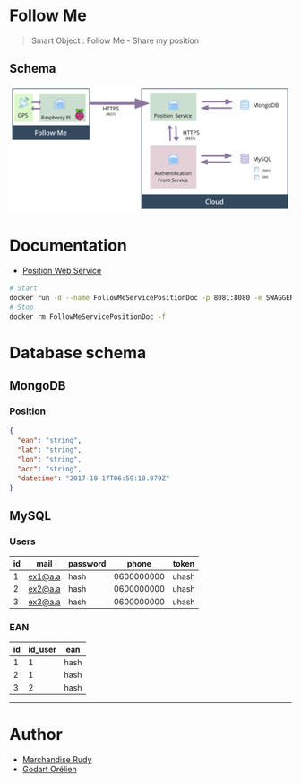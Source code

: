 # Follow Me

> Smart Object : Follow Me - Share my position

## Schema

![Principle](https://raw.githubusercontent.com/Ealenn/Follow-Me-Share-My-Position/master/.pictures/principle.png)

# Documentation

- [Position Web Service](https://github.com/Ealenn/Follow-Me-Share-My-Position/tree/master/PositionService)

```sh
# Start
docker run -d --name FollowMeServicePositionDoc -p 8081:8080 -e SWAGGER_JSON=/foo/swagger.json -v $(pwd)/PositionService/api:/foo swaggerapi/swagger-ui && open http://localhost:8081
# Stop
docker rm FollowMeServicePositionDoc -f
```

# Database schema

## MongoDB
### Position
```json
{
  "ean": "string",
  "lat": "string",
  "lon": "string",
  "acc": "string",
  "datetime": "2017-10-17T06:59:10.079Z"
}
```

## MySQL
### Users

| id | mail    | password | phone      | token |
|----|---------|----------|------------|-------|
| 1  | ex1@a.a | hash     | 0600000000 | uhash |
| 2  | ex2@a.a | hash     | 0600000000 | uhash |
| 3  | ex3@a.a | hash     | 0600000000 | uhash |

### EAN

| id | id_user | ean  |
|----|---------|------|
| 1  | 1       | hash |
| 2  | 1       | hash |
| 3  | 2       | hash |

---

# Author
- [Marchandise Rudy](https://www.linkedin.com/in/rudymarchandise)
- [Godart Orélien](https://www.linkedin.com/in/orelien-godart)
